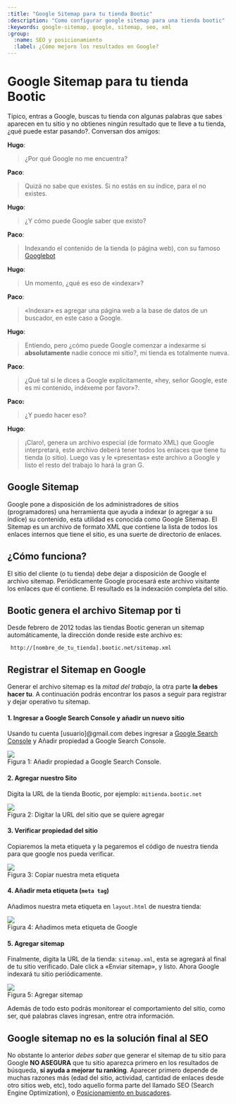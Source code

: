 ```yaml
---
:title: "Google Sitemap para tu tienda Bootic"
:description: "Como configurar google sitemap para una tienda bootic"
:keywords: google-sitemap, google, sitemap, seo, xml 
:group:
  :name: SEO y posicionamiento
  :label: ¿Cómo mejoro los resultados en Google?
---
```


Google Sitemap para tu tienda Bootic
====================================

Típico, entras a Google, buscas tu tienda con algunas palabras que sabes aparecen en tu sitio y no obtienes ningún resultado que te lleve a tu tienda, ¿qué puede estar pasando?. Conversan dos amigos:

**Hugo**:

> ¿Por qué Google no me encuentra?

**Paco**:

> Quizá no sabe que existes. Si no estás en su índice, para el no existes.

**Hugo**:

> ¿Y cómo puede Google saber que existo?

**Paco**:

> Indexando el contenido de la tienda (o página web), con su famoso [Googlebot][bot]

**Hugo**:

> Un momento, ¿qué es eso de «indexar»?

**Paco**:

> «Indexar» es agregar una página web a la base de datos de un buscador, en este caso a Google.

**Hugo**:

> Entiendo, pero ¿cómo puede Google comenzar a indexarme si **absolutamente** nadie conoce mi sitio?, mi tienda es totalmente nueva.

**Paco**:

> ¿Qué tal si le dices a Google explícitamente, «hey, señor Google, este es mi
contenido, indéxeme por favor»?. 

**Paco:**

> ¿Y puedo hacer eso?

**Hugo**:

> ¡Claro!, genera un archivo especial (de formato XML) que Google interpretará, este archivo deberá tener todos los enlaces que tiene tu tienda (o sitio). Luego vas y le «presentas» este archivo a Google y listo el resto del trabajo lo hará la gran G.

## Google Sitemap

Google pone a disposición de los administradores de sitios (programadores) una herramienta que ayuda a indexar (o agregar a su índice) su contenido, esta utilidad es conocida como Google Sitemap. El Sitemap es un archivo de formato XML que contiene la lista de todos los enlaces internos que tiene el sitio, es una suerte de directorio de enlaces.

## ¿Cómo funciona?

El sitio del cliente (o tu tienda) debe dejar a disposición de Google el archivo sitemap. Periódicamente Google procesará este archivo visitante los enlaces que él contiene. El resultado es la indexación completa del sitio.


## Bootic genera el archivo Sitemap por ti

Desde febrero de 2012 todas las tiendas Bootic generan un sitemap automáticamente, la
dirección donde reside este archivo es:

     http://[nombre_de_tu_tienda].bootic.net/sitemap.xml

## Registrar el Sitemap en Google

Generar el archivo sitemap es la _mitad del trabajo_, la otra parte **la debes hacer tu**.
A continuación podrás encontrar los pasos a seguir para registrar y dejar operativo tu
sitemap.

#### 1. Ingresar a Google Search Console y añadir un nuevo sitio

Usando tu cuenta [usuario]@gmail.com debes ingresar a [Google Search Console][ggt] y Añadir propiedad a Google Search Console. 

<div class="captura">
  <div class="c-contenido">
    <a title="Ingresar a Google Search Console y añadir un nuevo sitio" href="/img/posicionamiento/sitemap-seo-1.png" rel="fancybox">
      <img src="/img/posicionamiento/sitemap-seo-1.png" />
    </a>
  </div>
  <div class="c-pie">Figura 1: Añadir propiedad a Google Search Console.</div>
</div>

#### 2. Agregar nuestro Sito

Digita la URL de la tienda Bootic, por ejemplo: <code>mitienda.bootic.net</code> 

<div class="captura">
  <div class="c-contenido">
  <a title="Agregar Sitio" href="/img/posicionamiento/sitemap-seo-2.png" rel="fancybox">
    <img src="/img/posicionamiento/sitemap-seo-2.png" />
  </a>
  </div>
  <div class="c-pie">Figura 2: Digitar la URL del sitio que se quiere agregar</div>
</div>

#### 3. Verificar propiedad del sitio
    
Copiaremos la meta etiqueta y la pegaremos el código de nuestra tienda para que google nos pueda verificar.

<div class="captura">
  <div class="c-contenido">
    <a title="Enviar el archivo sitemap" href="/img/posicionamiento/sitemap-seo-3.png" rel="fancybox">
      <img src="/img/posicionamiento/sitemap-seo-3.png" />
    </a>
  </div>
  <div class="c-pie">Figura 3: Copiar nuestra meta etiqueta</div>
</div>

#### 4. Añadir meta etiqueta (`meta tag`)

Añadimos nuestra meta etiqueta en `layout.html` de nuestra tienda: 
  
<div class="captura">
  <div class="c-contenido">
    <a title="Añadir Sitemap" href="/img/posicionamiento/sitemap-seo-4.png" rel="fancybox">
      <img src="/img/posicionamiento/sitemap-seo-4.png" />
    </a>
  </div>
  <div class="c-pie">
    <div>Figura 4: Añadimos meta etiqueta de Google</div>
  </div>
</div>

#### 5. Agregar sitemap

Finalmente, digita la URL de la tienda: `sitemap.xml`, esta se agregará al final de tu
sitio verificado. Dale click a «Enviar sitemap», y listo. Ahora Google indexará tu sitio
periódicamente. 
  
<div class="captura">
  <div class="c-contenido">
    <img src="/img/posicionamiento/sitemap-seo-5.png" />
  </div>
  <div class="c-pie">Figura 5: Agregar sitemap</div>
</div>

Además de todo esto podrás monitorear el comportamiento del sitio, como ser, qué palabras
claves ingresan, entre otra información.

## Google sitemap no es la solución final al SEO

No obstante lo anterior _debes saber_ que generar el sitemap de tu sitio para Google **NO
ASEGURA** que tu sitio aparezca primero en los resultados de búsqueda, **sí ayuda a
mejorar tu ranking**. Aparecer primero depende de muchas razones más (edad del sitio,
actividad, cantidad de enlaces desde otro sitios web, etc), todo aquello forma parte del
llamado SEO (Search Engine Optimization), o [Posicionamiento en buscadores][seo].


[bot]: http://es.wikipedia.org/wiki/Googlebot "Entrada en wikipedia de Googlebot"
[seo]: http://es.wikipedia.org/wiki/Posicionamiento_en_buscadores "SEO en wikipedia"   
[ggt]: https://search.google.com/search-console/about?hl=es "Google Webmaster Tools"
[layout]: /es/diseno/plantillas/layout "Qué es la plantilla layout"
